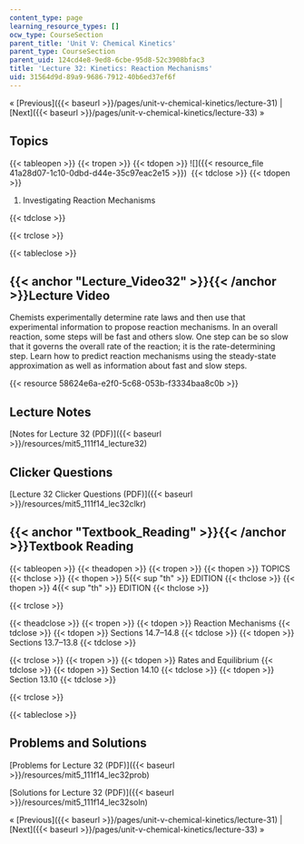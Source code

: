 ```yaml
---
content_type: page
learning_resource_types: []
ocw_type: CourseSection
parent_title: 'Unit V: Chemical Kinetics'
parent_type: CourseSection
parent_uid: 124cd4e8-9ed8-6cbe-95d8-52c3908bfac3
title: 'Lecture 32: Kinetics: Reaction Mechanisms'
uid: 31564d9d-89a9-9686-7912-40b6ed37ef6f
---
```


« [Previous]({{< baseurl >}}/pages/unit-v-chemical-kinetics/lecture-31) | [Next]({{< baseurl >}}/pages/unit-v-chemical-kinetics/lecture-33) »

Topics
------

{{< tableopen >}}
{{< tropen >}}
{{< tdopen >}}
![]({{< resource_file 41a28d07-1c10-0dbd-d44e-35c97eac2e15 >}}) 
{{< tdclose >}}
{{< tdopen >}}


1.  Investigating Reaction Mechanisms


{{< tdclose >}}

{{< trclose >}}

{{< tableclose >}}

{{< anchor "Lecture_Video32" >}}{{< /anchor >}}Lecture Video
------------------------------------------------------------

Chemists experimentally determine rate laws and then use that experimental information to propose reaction mechanisms. In an overall reaction, some steps will be fast and others slow. One step can be so slow that it governs the overall rate of the reaction; it is the rate-determining step. Learn how to predict reaction mechanisms using the steady-state approximation as well as information about fast and slow steps.

{{< resource 58624e6a-e2f0-5c68-053b-f3334baa8c0b >}}

Lecture Notes
-------------

[Notes for Lecture 32 (PDF)]({{< baseurl >}}/resources/mit5_111f14_lecture32)

Clicker Questions
-----------------

[Lecture 32 Clicker Questions (PDF)]({{< baseurl >}}/resources/mit5_111f14_lec32clkr)

{{< anchor "Textbook_Reading" >}}{{< /anchor >}}Textbook Reading
----------------------------------------------------------------

{{< tableopen >}}
{{< theadopen >}}
{{< tropen >}}
{{< thopen >}}
TOPICS
{{< thclose >}}
{{< thopen >}}
5{{< sup "th" >}} EDITION
{{< thclose >}}
{{< thopen >}}
4{{< sup "th" >}} EDITION
{{< thclose >}}

{{< trclose >}}

{{< theadclose >}}
{{< tropen >}}
{{< tdopen >}}
Reaction Mechanisms
{{< tdclose >}}
{{< tdopen >}}
Sections 14.7–14.8
{{< tdclose >}}
{{< tdopen >}}
Sections 13.7–13.8
{{< tdclose >}}

{{< trclose >}}
{{< tropen >}}
{{< tdopen >}}
Rates and Equilibrium
{{< tdclose >}}
{{< tdopen >}}
Section 14.10
{{< tdclose >}}
{{< tdopen >}}
Section 13.10
{{< tdclose >}}

{{< trclose >}}

{{< tableclose >}}

Problems and Solutions
----------------------

[Problems for Lecture 32 (PDF)]({{< baseurl >}}/resources/mit5_111f14_lec32prob)

[Solutions for Lecture 32 (PDF)]({{< baseurl >}}/resources/mit5_111f14_lec32soln)

« [Previous]({{< baseurl >}}/pages/unit-v-chemical-kinetics/lecture-31) | [Next]({{< baseurl >}}/pages/unit-v-chemical-kinetics/lecture-33) »